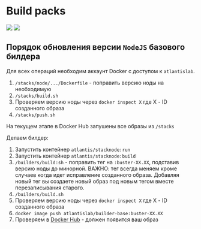 # Build packs

[<img src="https://img.shields.io/static/v1?style=for-the-badge&label=%40atls%2Fcode-service&message=0.0.25&labelColor=ECEEF5&color=D7DCEB">](https://npmjs.com/package/@atls/code-service) [<img src="https://img.shields.io/static/v1?style=for-the-badge&label=%40atls%2Fschematics&message=0.0.21&labelColor=ECEEF5&color=D7DCEB">](https://npmjs.com/package/@atls/schematics)

## Порядок обновления версии `NodeJS` базового билдера

Для всех операций необходим аккаунт Docker с доступом к `atlantislab`.

1. `/stacks/node/.../Dockerfile` - поправить версию ноды на необходимую
2. `/stacks/build.sh`
3. Проверяем версию ноды через `docker inspect X` где Х - ID созданного образа
4. `/stacks/push.sh`

На текущем этапе в Docker Hub запушены все образы из `/stacks`

Делаем билдер:

1. Запустить контейнер `atlantis/stacknode:run`
2. Запустить контейнер `atlantis/stacknode:build`
3. `/builders/build:sh` - поправить тег на `:buster-XX.XX`, подставив версию ноды до минорной. ВАЖНО: тег всегда меняем кроме случаев когда идет исправление созданного образа. Добавляя новый тег вы создаете новый образ под новым тегом вместе перезаписывания старого.
4. `/builders/build.sh`
5. Проверяем версию ноды через `docker inspect X` где Х - ID созданного образа
6. `docker image push atlantislab/builder-base:buster-XX.XX`
7. Проверяем в [Docker Hub](https://hub.docker.com/r/atlantislab/builder-base/tags) - должен появится ваш образ
